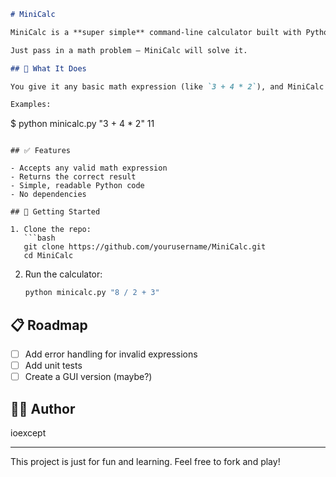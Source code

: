 ```markdown
# MiniCalc

MiniCalc is a **super simple** command-line calculator built with Python.

Just pass in a math problem — MiniCalc will solve it.

## 🧠 What It Does

You give it any basic math expression (like `3 + 4 * 2`), and MiniCalc solves it using Python’s built-in math capabilities.

Examples:
```

\$ python minicalc.py "3 + 4 \* 2"
11

````

## ✅ Features

- Accepts any valid math expression
- Returns the correct result
- Simple, readable Python code
- No dependencies

## 🚀 Getting Started

1. Clone the repo:
   ```bash
   git clone https://github.com/yourusername/MiniCalc.git
   cd MiniCalc
````

2. Run the calculator:

   ```bash
   python minicalc.py "8 / 2 + 3"
   ```

## 📋 Roadmap

* [ ] Add error handling for invalid expressions
* [ ] Add unit tests
* [ ] Create a GUI version (maybe?)

## 👨‍💻 Author

ioexcept

---

This project is just for fun and learning. Feel free to fork and play!


